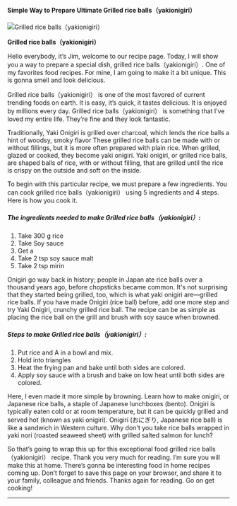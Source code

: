            

#### Simple Way to Prepare Ultimate Grilled rice balls（yakionigiri）

![Grilled rice balls（yakionigiri）](https://img-global.cpcdn.com/recipes/2a23ea2606377760/751x532cq70/grilled-rice-ballsyakionigiri-recipe-main-photo.jpg)

**Grilled rice balls（yakionigiri）**

Hello everybody, it’s Jim, welcome to our recipe page. Today, I will show you a way to prepare a special dish, grilled rice balls（yakionigiri）. One of my favorites food recipes. For mine, I am going to make it a bit unique. This is gonna smell and look delicious.

Grilled rice balls（yakionigiri） is one of the most favored of current trending foods on earth. It is easy, it’s quick, it tastes delicious. It is enjoyed by millions every day. Grilled rice balls（yakionigiri） is something that I’ve loved my entire life. They’re fine and they look fantastic.

Traditionally, Yaki Onigiri is grilled over charcoal, which lends the rice balls a hint of woodsy, smoky flavor These grilled rice balls can be made with or without fillings, but it is more often prepared with plain rice. When grilled, glazed or cooked, they become yaki onigiri. Yaki onigiri, or grilled rice balls, are shaped balls of rice, with or without filling, that are grilled until the rice is crispy on the outside and soft on the inside.

To begin with this particular recipe, we must prepare a few ingredients. You can cook grilled rice balls（yakionigiri） using 5 ingredients and 4 steps. Here is how you cook it.

##### The ingredients needed to make Grilled rice balls（yakionigiri）:

1.  Take 300 g rice
2.  Take Soy sauce
3.  Get a
4.  Take 2 tsp soy sauce malt
5.  Take 2 tsp mirin

Onigiri go way back in history; people in Japan ate rice balls over a thousand years ago, before chopsticks became common. It's not surprising that they started being grilled, too, which is what yaki onigiri are—grilled rice balls. If you have made Onigiri (rice ball) before, add one more step and try Yaki Onigiri, crunchy grilled rice ball. The recipe can be as simple as placing the rice ball on the grill and brush with soy sauce when browned.

##### Steps to make Grilled rice balls（yakionigiri）:

1.  Put rice and A in a bowl and mix.
2.  Hold into triangles
3.  Heat the frying pan and bake until both sides are colored.
4.  Apply soy sauce with a brush and bake on low heat until both sides are colored.

Here, I even made it more simple by browning. Learn how to make onigiri, or Japanese rice balls, a staple of Japanese lunchboxes (bento). Onigiri is typically eaten cold or at room temperature, but it can be quickly grilled and served hot (known as yaki onigiri). Onigiri (おにぎり, Japanese rice ball) is like a sandwich in Western culture. Why don't you take rice balls wrapped in yaki nori (roasted seaweed sheet) with grilled salted salmon for lunch?

So that’s going to wrap this up for this exceptional food grilled rice balls（yakionigiri） recipe. Thank you very much for reading. I’m sure you will make this at home. There’s gonna be interesting food in home recipes coming up. Don’t forget to save this page on your browser, and share it to your family, colleague and friends. Thanks again for reading. Go on get cooking!

* * *